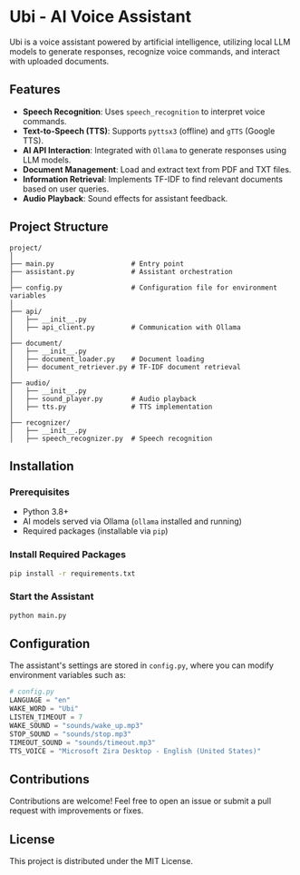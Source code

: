 # Ubi - AI Voice Assistant

Ubi is a voice assistant powered by artificial intelligence, utilizing local LLM models to generate responses, recognize voice commands, and interact with uploaded documents.

## Features

- **Speech Recognition**: Uses `speech_recognition` to interpret voice commands.
- **Text-to-Speech (TTS)**: Supports `pyttsx3` (offline) and `gTTS` (Google TTS).
- **AI API Interaction**: Integrated with `Ollama` to generate responses using LLM models.
- **Document Management**: Load and extract text from PDF and TXT files.
- **Information Retrieval**: Implements TF-IDF to find relevant documents based on user queries.
- **Audio Playback**: Sound effects for assistant feedback.

## Project Structure

```
project/
│
├── main.py                   # Entry point
├── assistant.py              # Assistant orchestration
│
├── config.py                 # Configuration file for environment variables
│
├── api/
│   ├── __init__.py
│   ├── api_client.py         # Communication with Ollama
│
├── document/
│   ├── __init__.py
│   ├── document_loader.py    # Document loading
│   ├── document_retriever.py # TF-IDF document retrieval
│
├── audio/
│   ├── __init__.py
│   ├── sound_player.py       # Audio playback
│   ├── tts.py                # TTS implementation
│
├── recognizer/
│   ├── __init__.py
│   ├── speech_recognizer.py  # Speech recognition
```

## Installation

### Prerequisites

- Python 3.8+
- AI models served via Ollama (`ollama` installed and running)
- Required packages (installable via `pip`)

### Install Required Packages

```bash
pip install -r requirements.txt
```

### Start the Assistant

```bash
python main.py
```

## Configuration

The assistant's settings are stored in `config.py`, where you can modify environment variables such as:

```python
# config.py
LANGUAGE = "en"
WAKE_WORD = "Ubi"
LISTEN_TIMEOUT = 7
WAKE_SOUND = "sounds/wake_up.mp3"
STOP_SOUND = "sounds/stop.mp3"
TIMEOUT_SOUND = "sounds/timeout.mp3"
TTS_VOICE = "Microsoft Zira Desktop - English (United States)"
```

## Contributions

Contributions are welcome! Feel free to open an issue or submit a pull request with improvements or fixes.

## License

This project is distributed under the MIT License.
